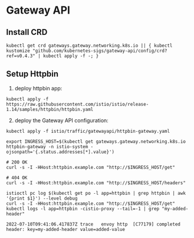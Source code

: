 # Gateway API


## Install CRD

```console
kubectl get crd gateways.gateway.networking.k8s.io || { kubectl kustomize "github.com/kubernetes-sigs/gateway-api/config/crd?ref=v0.4.3" | kubectl apply -f -; }
```


## Setup Httpbin

1. deploy httpbin app:

```console
kubectl apply -f https://raw.githubusercontent.com/istio/istio/release-1.14/samples/httpbin/httpbin.yaml
```

2. deploy the Gateway API configuration:

```console
kubectl apply -f istio/traffic/gatewayapi/httpbin-gateway.yaml
```


```
export INGRESS_HOST=$(kubectl get gateways.gateway.networking.k8s.io httpbin-gateway -n istio-system -ojsonpath='{.status.addresses[*].value}')

# 200 OK
curl -s -I -HHost:httpbin.example.com "http://$INGRESS_HOST/get"

# 404 OK
curl -s -I -HHost:httpbin.example.com "http://$INGRESS_HOST/headers"
```


```console
istioctl pc log $(kubectl get po -l app=httpbin | grep httpbin | awk '{print $1}') --level debug
curl -s -I -HHost:httpbin.example.com "http://$INGRESS_HOST/get"
kubectl logs -l app=httpbin -cistio-proxy --tail=-1 | grep "my-added-header"

2022-07-10T09:41:06.417837Z	trace	envoy http	[C77179] completed header: key=my-added-header value=added-value
```
